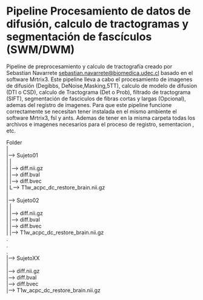 # Pipeline Procesamiento de datos de difusión, calculo de tractogramas y segmentación de fascículos (SWM/DWM)

Pipeline de preprocesamiento y calculo de tractografía creado por Sebastian Navarrete sebastian.navarrete@biomedica.udec.cl basado en el software Mrtrix3.  Este pipeline lleva a cabo el procesamiento de imagenes de difusión (Degibbs, DeNoise,Masking,5TT), calculo de modelo de difusion (DTI o CSD), calculo de Tractograma (Det o Prob), filtrado de tractograma (SIFT), segmentación de fasciculos de fibras cortas y largas (Opcional), ademas del registro de imagenes. Para que este pipeline funcione correctamente se necesitan tener instalada en el mismo ambiente el software Mrtrix3, fsl y ants. Ademas de tener en la misma carpeta todas los archivos e imagenes necesarios para el proceso de registro, sementacion , etc.



Folder  
   |  
   |--> Sujeto01  
   |	|  
   |	|--> diff.nii.gz  
   |	|--> diff.bval  
   |	|--> diff.bvec  
   |	L--> T1w_acpc_dc_restore_brain.nii.gz  
   |  
   |--> Sujeto02  
   |	|  
   |	|--> diff.nii.gz  
   |	|--> diff.bval  
   |	|--> diff.bvec  
   |	|--> T1w_acpc_dc_restore_brain.nii.gz  
   .  
   .  
   .  
   |--> SujetoXX  
   	|  
   	|--> diff.nii.gz  
   	|--> diff.bval  
   	|--> diff.bvec  
   	|--> T1w_acpc_dc_restore_brain.nii.gz  


